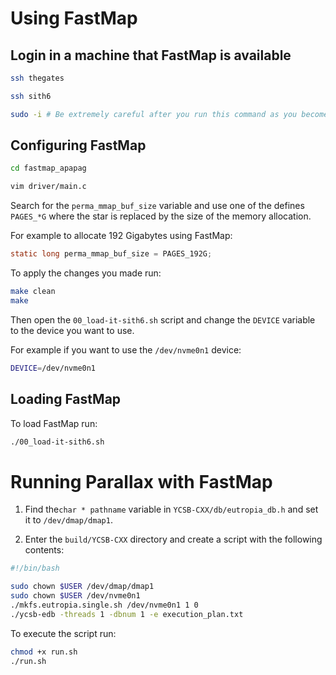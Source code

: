 # Using FastMap

## Login in a machine that FastMap is available
```bash
ssh thegates

ssh sith6

sudo -i # Be extremely careful after you run this command as you become root and you could break the OS!

```

## Configuring FastMap
```bash
cd fastmap_apapag

vim driver/main.c
```

Search for the `perma_mmap_buf_size` variable and use one of the defines `PAGES_*G` where the star is replaced by the size of the memory allocation.

For example to allocate 192 Gigabytes using FastMap:

```C
static long perma_mmap_buf_size = PAGES_192G;
```

To apply the changes you made run:
```bash
make clean
make
```
Then open the `00_load-it-sith6.sh` script and change the `DEVICE` variable to the device you want to use.

For example if you want to use the `/dev/nvme0n1` device:

```bash
DEVICE=/dev/nvme0n1
```

## Loading FastMap

To load FastMap run:
```bash
./00_load-it-sith6.sh

```

# Running Parallax with FastMap

1. Find the`char * pathname` variable in `YCSB-CXX/db/eutropia_db.h` and set it to `/dev/dmap/dmap1`.

2. Enter the `build/YCSB-CXX` directory and create a script with the following contents:

```bash
#!/bin/bash

sudo chown $USER /dev/dmap/dmap1
sudo chown $USER /dev/nvme0n1
./mkfs.eutropia.single.sh /dev/nvme0n1 1 0
./ycsb-edb -threads 1 -dbnum 1 -e execution_plan.txt
```

To execute the script run:

```bash
chmod +x run.sh
./run.sh
```
